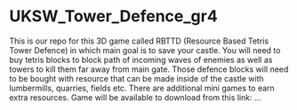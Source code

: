 # UKSW_Tower_Defence_gr4

This is our repo for this 3D game called RBTTD (Resource Based Tetris Tower Defence) in which main goal is to save your castle. You will need
to buy tetris blocks to block path of incoming waves of enemies as well as towers to kill them far away from main gate. Those defence blocks will
need to be bought with resource that can be made inside of the castle with lumbermills, quarries, fields etc. There are additional mini games to earn extra resources.
Game will be available to download from this link: ...
 
